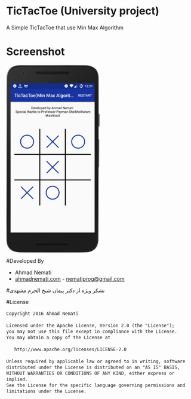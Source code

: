 # TicTacToe (University project)
A Simple TicTacToe that  use Min Max Algorithm
# Screenshot
  <img src="https://raw.githubusercontent.com/AhmadNemati/TicTacToe-Min-Max-Algorithm-/master/art/device-2016-10-29-122159.png" align="middle"  width="250" height="502" />
  
  
#Developed By

* Ahmad Nemati 
 * [ahmadnemati.com](http://ahmadnemati.com) - <nematiprog@gmail.com>
 
#تشکر ویژه از 
دکتر پیمان شیخ الحرم مشهدی

#License

    Copyright 2016 Ahmad Nemati

    Licensed under the Apache License, Version 2.0 (the "License");
    you may not use this file except in compliance with the License.
    You may obtain a copy of the License at

       http://www.apache.org/licenses/LICENSE-2.0

    Unless required by applicable law or agreed to in writing, software
    distributed under the License is distributed on an "AS IS" BASIS,
    WITHOUT WARRANTIES OR CONDITIONS OF ANY KIND, either express or implied.
    See the License for the specific language governing permissions and
    limitations under the License.

 
